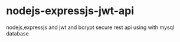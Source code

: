 # nodejs-expressjs-jwt-api
nodejs,expressjs and jwt and bcrypt secure rest api using with mysql database

